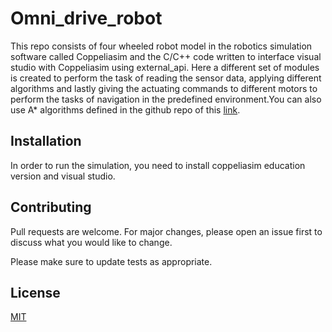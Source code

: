 # Omni_drive_robot
This repo consists of four wheeled robot model in the robotics simulation software called Coppeliasim and the C/C++ code written to interface visual studio with Coppeliasim using external_api. Here a different set of modules is created to perform the task of reading the sensor data, applying different algorithms and lastly giving the actuating commands to different motors to perform the tasks of navigation in the predefined environment.You can also use A* algorithms defined in the github repo of this [link](https://github.com/love481/A_Star-Algorithm).


## Installation

In order to run the simulation, you need to install coppeliasim education version and visual studio.

## Contributing
Pull requests are welcome. For major changes, please open an issue first to discuss what you would like to change.

Please make sure to update tests as appropriate.

## License
[MIT](https://choosealicense.com/licenses/mit/)
